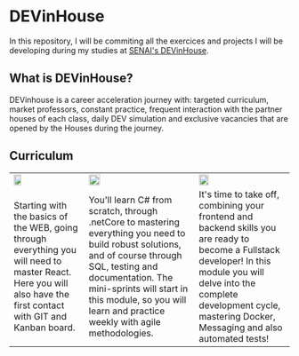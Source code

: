 # DEVinHouse

In this repository, I will be commiting all the exercices and projects I will be developing during my studies at [SENAI's DEVinHouse](https://cadastro.sc.senai.br/l/5yRQf0ABF1174).

## What is DEVinHouse?

DEVinhouse is a career acceleration journey with: targeted curriculum, market professors, constant practice, frequent interaction with the partner houses of each class, daily DEV simulation and exclusive vacancies that are opened by the Houses during the journey.

## Curriculum

<table>
  <tr>
    <td valign="top"><img src="https://user-images.githubusercontent.com/47508755/146042904-7e8e2acb-ae76-4c41-a0d2-f5a417b5642e.png" width="33%" height="33%"/></td>
    <td valign="top"><img src="https://user-images.githubusercontent.com/47508755/146045050-66a71ab2-80dc-4ea1-af2c-943a5c022589.png" width="33%" height="33%"/></td>
    <td valign="top"><img src="https://user-images.githubusercontent.com/47508755/146043557-829fee60-ed7e-4522-a754-9117d9849e12.png" width="33%" height="33%"/></td>
  </tr>
    <tr>
    <td valign="center">Starting with the basics of the WEB, going through everything you will need to master React. Here you will also have the first contact with GIT and Kanban board.</td>
    <td valign="center">You'll learn C# from scratch, through .netCore to mastering everything you need to build robust solutions, and of course through SQL, testing and documentation. The mini-sprints will start in this module, so you will learn and practice weekly with agile methodologies.</td>
    <td valign="center">It's time to take off, combining your frontend and backend skills you are ready to become a Fullstack developer! In this module you will delve into the complete development cycle, mastering Docker, Messaging and also automated tests!</td>
  </tr>
</table>
